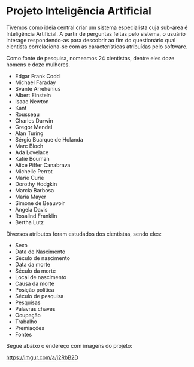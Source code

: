# Projeto Inteligência Artificial

Tivemos como ideia central criar um sistema especialista cuja sub-área é Inteligência Artificial. A partir de perguntas feitas pelo sistema, o usuário interage respondendo-as para descobrir ao fim do questionário qual cientista correlaciona-se com as características atribuídas pelo software. 

Como fonte de pesquisa, nomeamos 24 cientistas, dentre eles doze homens e doze mulheres. 

- Edgar Frank Codd
- Michael Faraday
- Svante Arrehenius
- Albert Einstein
- Isaac Newton
- Kant
- Rousseau
- Charles Darwin
- Gregor Mendel
- Alan Turing
- Sérgio Buarque de Holanda
- Marc Bloch
- Ada Lovelace
- Katie Bouman
- Alice Piffer Canabrava
- Michelle Perrot
- Marie Curie
- Dorothy Hodgkin
- Marcia Barbosa
- Maria Mayer
- Simone de Beauvoir
- Angela Davis
- Rosalind Franklin
- Bertha Lutz

Diversos atributos foram estudados dos cientistas, sendo eles: 

- Sexo
- Data de Nascimento
- Século de nascimento
- Data da morte
- Século da morte
- Local de nascimento
- Causa da morte
- Posição política
- Século de pesquisa
- Pesquisas
- Palavras chaves
- Ocupação
- Trabalho
- Premiações
- Fontes

Segue abaixo o endereço com imagens do projeto: 

https://imgur.com/a/j2RbB2D
